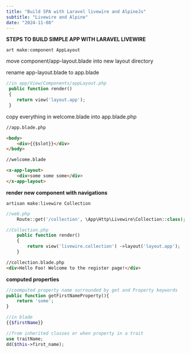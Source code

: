 ```yaml
---
title: "Build SPA with Laravel livewire and AlpineJs"
subtitle: "Livewire and Alpine"
date: "2024-11-08"
---
```


**STEPS TO BUILD SIMPLE APP WITH LARAVEL LIVEWIRE**

```
art make:component AppLayout
```

move component/app-layout.blade into new layout directory

rename app-layout.blade to app.blade

```php
//in app/View/Components/appLayout.php
 public function render()
 {
    return view('layout.app');
 }
```

copy everything in welcome.blade into app.blade.php

```html
//app.blade.php

<body>
	<div>{{$slot}}</div>
</body>
```

```html
//welcome.blade

<x-app-layout>
	<div>some some some</div>
</x-app-layout>
```

**render new component with navigations**

```
artisan make:livewire Collection
```

```php
//web.php
    Route::get('/collection', \App\Http\Livewire\Collection::class);
```

```php
//Collection.php
    public function render()
    {
        return view('livewire.collection') ->layout('layout.app');
    }
```

```html
//collection.blade.php
<div>Hello Foo! Welcome to the register page!</div>
```

**computed properties**

```php
//coomputed property name surrounded by get and Property keywords
public function getFirstNameProperty(){
    return 'some';
}

//in blade
{{$firstName}}

//from inherited classes or when property in a trait
use traitName;
dd($this->first_name);
```
